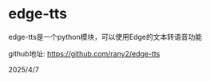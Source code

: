 # edge-tts

edge-tts是一个python模块，可以使用Edge的文本转语音功能

github地址: https://github.com/rany2/edge-tts


2025/4/7
